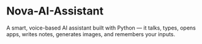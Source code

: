 # Nova-AI-Assistant
A smart, voice-based AI assistant built with Python — it talks, types, opens apps, writes notes, generates images, and remembers your inputs.
